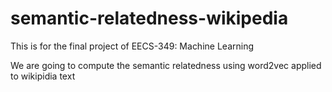 # semantic-relatedness-wikipedia

This is for the final project of EECS-349: Machine Learning

We are going to compute the semantic relatedness using word2vec applied to wikipidia text